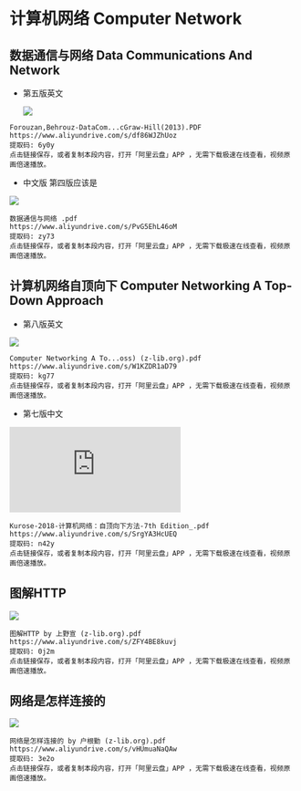 # 计算机网络 Computer Network

## 数据通信与网络 Data Communications And Network

- 第五版英文

  ![](https://images-na.ssl-images-amazon.com/images/I/610bXwtpAmL._AC_UL600_SR600,600_.jpg)

```
Forouzan,Behrouz-DataCom...cGraw-Hill(2013).PDF
https://www.aliyundrive.com/s/df86WJZhUoz
提取码: 6y0y
点击链接保存，或者复制本段内容，打开「阿里云盘」APP ，无需下载极速在线查看，视频原画倍速播放。
```

- 中文版 第四版应该是

![](https://img10.360buyimg.com/n1/13832/86c5f891-b451-4715-920a-1c54c121decc.jpg)

```
数据通信与网络 .pdf
https://www.aliyundrive.com/s/PvG5EhL46oM
提取码: zy73
点击链接保存，或者复制本段内容，打开「阿里云盘」APP ，无需下载极速在线查看，视频原画倍速播放。
```

## 计算机网络自顶向下 Computer Networking A Top-Down Approach

- 第八版英文

![](https://m.media-amazon.com/images/I/51vT3X2tdtL._SX409_BO1,204,203,200_.jpg)

```
Computer Networking A To...oss) (z-lib.org).pdf
https://www.aliyundrive.com/s/W1KZDR1aD79
提取码: kg77
点击链接保存，或者复制本段内容，打开「阿里云盘」APP ，无需下载极速在线查看，视频原画倍速播放。
```

- 第七版中文

![](https://m.360buyimg.com/mobilecms/s750x750_jfs/t21907/93/2430108706/94785/22c9a5a2/5b559504N3e8c3441.jpg!q80.dpg)

```
Kurose-2018-计算机网络：自顶向下方法-7th Edition_.pdf
https://www.aliyundrive.com/s/SrgYA3HcUEQ
提取码: n42y
点击链接保存，或者复制本段内容，打开「阿里云盘」APP ，无需下载极速在线查看，视频原画倍速播放。
```

## 图解HTTP

![](https://images-cn.ssl-images-amazon.cn/images/I/41rIT5V1tiL._AC_SY1000_.jpg)

```
图解HTTP by 上野宣 (z-lib.org).pdf
https://www.aliyundrive.com/s/ZFY4BE8kuvj
提取码: 0j2m
点击链接保存，或者复制本段内容，打开「阿里云盘」APP ，无需下载极速在线查看，视频原画倍速播放。
```



## 网络是怎样连接的

![](https://m.media-amazon.com/images/I/61FTClyirWL._AC_UF1000,1000_QL80_.jpg)

```
网络是怎样连接的 by 户根勤 (z-lib.org).pdf
https://www.aliyundrive.com/s/vHUmuaNaQAw
提取码: 3e2o
点击链接保存，或者复制本段内容，打开「阿里云盘」APP ，无需下载极速在线查看，视频原画倍速播放。
```



